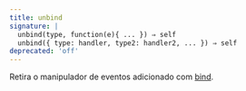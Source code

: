 ```yaml
---
title: unbind
signature: |
  unbind(type, function(e){ ... }) ⇒ self
  unbind({ type: handler, type2: handler2, ... }) ⇒ self
deprecated: 'off'
---
```


Retira o manipulador de eventos adicionado com [bind](#bind).
